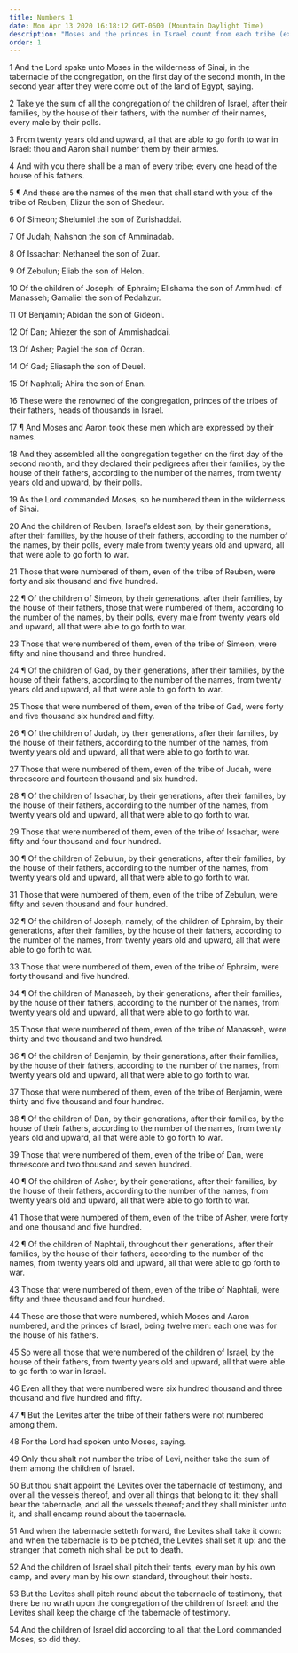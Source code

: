 ```yaml
---
title: Numbers 1
date: Mon Apr 13 2020 16:18:12 GMT-0600 (Mountain Daylight Time)
description: "Moses and the princes in Israel count from each tribe (except Levi) those males twenty years of age and older—They total 603,550—The Levites are appointed to attend the tabernacle."
order: 1
---
```


1 And the Lord spake unto Moses in the wilderness of Sinai, in the tabernacle of the congregation, on the first day of the second month, in the second year after they were come out of the land of Egypt, saying.

2 Take ye the sum of all the congregation of the children of Israel, after their families, by the house of their fathers, with the number of their names, every male by their polls.

3 From twenty years old and upward, all that are able to go forth to war in Israel: thou and Aaron shall number them by their armies.

4 And with you there shall be a man of every tribe; every one head of the house of his fathers.

5 ¶ And these are the names of the men that shall stand with you: of the tribe of Reuben; Elizur the son of Shedeur.

6 Of Simeon; Shelumiel the son of Zurishaddai.

7 Of Judah; Nahshon the son of Amminadab.

8 Of Issachar; Nethaneel the son of Zuar.

9 Of Zebulun; Eliab the son of Helon.

10 Of the children of Joseph: of Ephraim; Elishama the son of Ammihud: of Manasseh; Gamaliel the son of Pedahzur.

11 Of Benjamin; Abidan the son of Gideoni.

12 Of Dan; Ahiezer the son of Ammishaddai.

13 Of Asher; Pagiel the son of Ocran.

14 Of Gad; Eliasaph the son of Deuel.

15 Of Naphtali; Ahira the son of Enan.

16 These were the renowned of the congregation, princes of the tribes of their fathers, heads of thousands in Israel.

17 ¶ And Moses and Aaron took these men which are expressed by their names.

18 And they assembled all the congregation together on the first day of the second month, and they declared their pedigrees after their families, by the house of their fathers, according to the number of the names, from twenty years old and upward, by their polls.

19 As the Lord commanded Moses, so he numbered them in the wilderness of Sinai.

20 And the children of Reuben, Israel’s eldest son, by their generations, after their families, by the house of their fathers, according to the number of the names, by their polls, every male from twenty years old and upward, all that were able to go forth to war.

21 Those that were numbered of them, even of the tribe of Reuben, were forty and six thousand and five hundred.

22 ¶ Of the children of Simeon, by their generations, after their families, by the house of their fathers, those that were numbered of them, according to the number of the names, by their polls, every male from twenty years old and upward, all that were able to go forth to war.

23 Those that were numbered of them, even of the tribe of Simeon, were fifty and nine thousand and three hundred.

24 ¶ Of the children of Gad, by their generations, after their families, by the house of their fathers, according to the number of the names, from twenty years old and upward, all that were able to go forth to war.

25 Those that were numbered of them, even of the tribe of Gad, were forty and five thousand six hundred and fifty.

26 ¶ Of the children of Judah, by their generations, after their families, by the house of their fathers, according to the number of the names, from twenty years old and upward, all that were able to go forth to war.

27 Those that were numbered of them, even of the tribe of Judah, were threescore and fourteen thousand and six hundred.

28 ¶ Of the children of Issachar, by their generations, after their families, by the house of their fathers, according to the number of the names, from twenty years old and upward, all that were able to go forth to war.

29 Those that were numbered of them, even of the tribe of Issachar, were fifty and four thousand and four hundred.

30 ¶ Of the children of Zebulun, by their generations, after their families, by the house of their fathers, according to the number of the names, from twenty years old and upward, all that were able to go forth to war.

31 Those that were numbered of them, even of the tribe of Zebulun, were fifty and seven thousand and four hundred.

32 ¶ Of the children of Joseph, namely, of the children of Ephraim, by their generations, after their families, by the house of their fathers, according to the number of the names, from twenty years old and upward, all that were able to go forth to war.

33 Those that were numbered of them, even of the tribe of Ephraim, were forty thousand and five hundred.

34 ¶ Of the children of Manasseh, by their generations, after their families, by the house of their fathers, according to the number of the names, from twenty years old and upward, all that were able to go forth to war.

35 Those that were numbered of them, even of the tribe of Manasseh, were thirty and two thousand and two hundred.

36 ¶ Of the children of Benjamin, by their generations, after their families, by the house of their fathers, according to the number of the names, from twenty years old and upward, all that were able to go forth to war.

37 Those that were numbered of them, even of the tribe of Benjamin, were thirty and five thousand and four hundred.

38 ¶ Of the children of Dan, by their generations, after their families, by the house of their fathers, according to the number of the names, from twenty years old and upward, all that were able to go forth to war.

39 Those that were numbered of them, even of the tribe of Dan, were threescore and two thousand and seven hundred.

40 ¶ Of the children of Asher, by their generations, after their families, by the house of their fathers, according to the number of the names, from twenty years old and upward, all that were able to go forth to war.

41 Those that were numbered of them, even of the tribe of Asher, were forty and one thousand and five hundred.

42 ¶ Of the children of Naphtali, throughout their generations, after their families, by the house of their fathers, according to the number of the names, from twenty years old and upward, all that were able to go forth to war.

43 Those that were numbered of them, even of the tribe of Naphtali, were fifty and three thousand and four hundred.

44 These are those that were numbered, which Moses and Aaron numbered, and the princes of Israel, being twelve men: each one was for the house of his fathers.

45 So were all those that were numbered of the children of Israel, by the house of their fathers, from twenty years old and upward, all that were able to go forth to war in Israel.

46 Even all they that were numbered were six hundred thousand and three thousand and five hundred and fifty.

47 ¶ But the Levites after the tribe of their fathers were not numbered among them.

48 For the Lord had spoken unto Moses, saying.

49 Only thou shalt not number the tribe of Levi, neither take the sum of them among the children of Israel.

50 But thou shalt appoint the Levites over the tabernacle of testimony, and over all the vessels thereof, and over all things that belong to it: they shall bear the tabernacle, and all the vessels thereof; and they shall minister unto it, and shall encamp round about the tabernacle.

51 And when the tabernacle setteth forward, the Levites shall take it down: and when the tabernacle is to be pitched, the Levites shall set it up: and the stranger that cometh nigh shall be put to death.

52 And the children of Israel shall pitch their tents, every man by his own camp, and every man by his own standard, throughout their hosts.

53 But the Levites shall pitch round about the tabernacle of testimony, that there be no wrath upon the congregation of the children of Israel: and the Levites shall keep the charge of the tabernacle of testimony.

54 And the children of Israel did according to all that the Lord commanded Moses, so did they.
